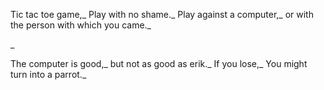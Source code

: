 Tic tac toe game,_
Play with no shame._
Play against a computer,_
or with the person with which you came._

_

The computer is good,_
but not as good as erik._
If you lose,_
You might turn into a parrot._
